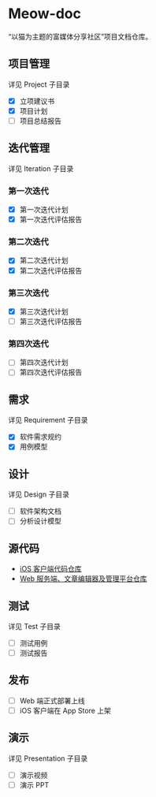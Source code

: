 # Meow-doc

“以猫为主题的富媒体分享社区”项目文档仓库。

## 项目管理

详见 Project 子目录

- [x] 立项建议书
- [x] 项目计划
- [ ] 项目总结报告

## 迭代管理

详见 Iteration 子目录

### 第一次迭代

- [x] 第一次迭代计划
- [x] 第一次迭代评估报告

### 第二次迭代

- [x] 第二次迭代计划
- [x] 第二次迭代评估报告

### 第三次迭代

- [x] 第三次迭代计划
- [ ] 第三次迭代评估报告

### 第四次迭代

- [ ] 第四次迭代计划
- [ ] 第四次迭代评估报告

## 需求

详见 Requirement 子目录

- [x] 软件需求规约
- [x] 用例模型

## 设计

详见 Design 子目录

- [ ] 软件架构文档
- [ ] 分析设计模型

## 源代码

- [iOS 客户端代码仓库](https://github.com/sjtu-meow/iOS)
- [Web 服务端、文章编辑器及管理平台仓库](https://github.com/sjtu-meow/web)

## 测试

详见 Test 子目录

- [ ] 测试用例
- [ ] 测试报告

## 发布

- [ ] Web 端正式部署上线
- [ ] iOS 客户端在 App Store 上架

## 演示

详见 Presentation 子目录

- [ ] 演示视频
- [ ] 演示 PPT
